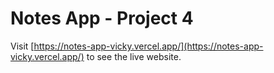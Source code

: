 # Notes App - Project 4

Visit [https://notes-app-vicky.vercel.app/](https://notes-app-vicky.vercel.app/) to see the live website.
